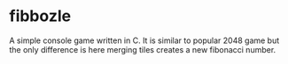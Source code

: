 # fibbozle
A simple console game written in C. It is similar to popular 2048 game but the only difference is here merging tiles creates a new fibonacci number.
